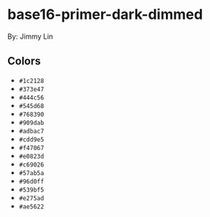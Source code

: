 # base16-primer-dark-dimmed

By: Jimmy Lin

## Colors

* `#1c2128`
* `#373e47`
* `#444c56`
* `#545d68`
* `#768390`
* `#909dab`
* `#adbac7`
* `#cdd9e5`
* `#f47067`
* `#e0823d`
* `#c69026`
* `#57ab5a`
* `#96d0ff`
* `#539bf5`
* `#e275ad`
* `#ae5622`
